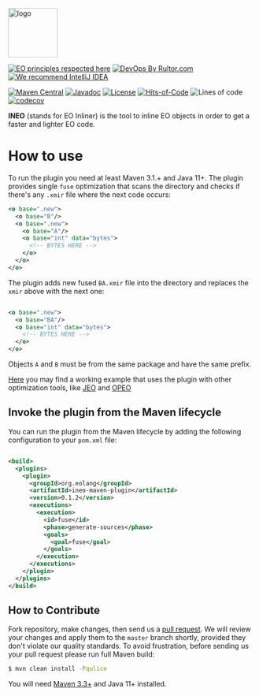 <img alt="logo" src="https://www.objectionary.com/cactus.svg" height="100px" />

[![EO principles respected here](https://www.elegantobjects.org/badge.svg)](https://www.elegantobjects.org)
[![DevOps By Rultor.com](http://www.rultor.com/b/objectionary/eo)](http://www.rultor.com/p/objectionary/eo)
[![We recommend IntelliJ IDEA](https://www.elegantobjects.org/intellij-idea.svg)](https://www.jetbrains.com/idea/)


[![Maven Central](https://img.shields.io/maven-central/v/org.eolang/ineo-maven-plugin.svg)](https://maven-badges.herokuapp.com/maven-central/org.eolang/ineo-maven-plugin)
[![Javadoc](http://www.javadoc.io/badge/org.eolang/ineo-maven-plugin.svg)](http://www.javadoc.io/doc/org.eolang/ineo-maven-plugin)
[![License](https://img.shields.io/badge/license-MIT-green.svg)](LICENSE.txt)
[![Hits-of-Code](https://hitsofcode.com/github/objectionary/ineo-maven-plugin?branch=master&label=Hits-of-Code)](https://hitsofcode.com/github/objectionary/ineo-maven-plugin/view?branch=master&label=Hits-of-Code)
![Lines of code](https://sloc.xyz/github/objectionary/ineo-maven-plugin)
[![codecov](https://codecov.io/gh/objectionary/ineo-maven-plugin/branch/master/graph/badge.svg)](https://codecov.io/gh/objectionary/ineo-maven-plugin)


**INEO** (stands for EO Inliner) is the tool to inline EO objects in order to get a faster and 
lighter EO code. 

# How to use

To run the plugin you need at least Maven 3.1.+ and Java 11+.
The plugin provides single `fuse` optimization that scans the directory and checks if there's any
`.xmir` file where the next code occurs:

```xml
<o base=".new">
  <o base="B"/>
  <o base=".new">
    <o base="A"/>
    <o base="int" data="bytes">
      <!-- BYTES HERE -->
    </o>
  </o>
</o>
```

The plugin adds new fused `BA.xmir` file into the directory and replaces the `xmir` above with the 
next one:

```xml

<o base=".new">
  <o base="BA"/>
  <o base="int" data="bytes">
    <!-- BYTES HERE -->
  </o>
</o>
```

Objects `A` and `B` must be from the same package and have the same prefix.

[Here](https://github.com/objectionary/benchmark) you may find a working example that uses the 
plugin with other optimization tools, like [JEO](https://github.com/objectionary/jeo-maven-plugin) 
and [OPEO](https://github.com/objectionary/opeo-maven-plugin)

## Invoke the plugin from the Maven lifecycle

You can run the plugin from the Maven lifecycle by adding the following
configuration to your `pom.xml` file:

```xml

<build>
  <plugins>
    <plugin>
      <groupId>org.eolang</groupId>
      <artifactId>ineo-maven-plugin</artifactId>
      <version>0.1.2</version>
      <executions>
        <execution>
          <id>fuse</id>
          <phase>generate-sources</phase>
          <goals>
            <goal>fuse</goal>
          </goals>
        </execution>
      </executions>
    </plugin>
  </plugins>
</build>
```

## How to Contribute

Fork repository, make changes, then send us
a [pull request](https://www.yegor256.com/2014/04/15/github-guidelines.html).
We will review your changes and apply them to the `master` branch shortly,
provided they don't violate our quality standards. To avoid frustration,
before sending us your pull request please run full Maven build:

```bash
$ mvn clean install -Pqulice
```

You will need [Maven 3.3+](https://maven.apache.org) and Java 11+ installed.
